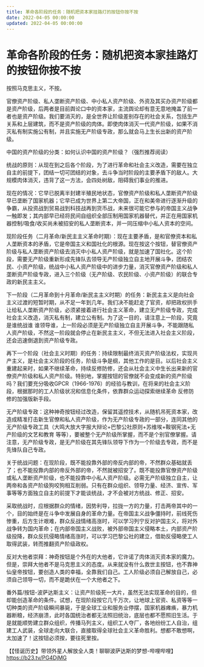 ```yaml
---
title: 革命各阶段的任务：随机把资本家挂路灯的按钮你按不按
date: 2022-04-05 00:00:00
updated: 2022-04-05 00:00:00
---
```


# 革命各阶段的任务：随机把资本家挂路灯的按钮你按不按

按照马克思主义，不按。

官僚资产阶级、私人垄断资产阶级、中小私人资产阶级、外资及其买办资产阶级都是资产阶级，后两者是目前舆论口中的资本家，主流舆论却有意无意地掩盖了前一者也是资产阶级。我们要消灭的，是全世界让阶级差别存在的社会关系，包括生产关系和上层建筑，而不是资产阶级的肉体。即使肉体消灭一代资产阶级，如果不消灭私有制实施公有制，并且实施无产阶级专政，那么就会马上生长出新的资产阶级。

中国的资产阶级的分类：如何认识中国的资产阶级？（强烈推荐阅读）

统战的原则：从现在到之后各个阶段，为了进行革命和社会主义改造，需要在独立自主的前提下，团结一切可团结的对象，去斗争当时阶段的主要矛盾下的敌人。大规模肉体消灭，违背了这一方法，会四处树敌，阻碍我们事业的推进。

现在的情况：它早已脱离半封建半殖民地状态，官僚资产阶级和私人垄断资产阶级早已垄断了国家机器；它早已成为世界上第二大帝国，正在和美帝进行逐渐升级的争霸，从投资战到贸易战到科技战再到货币战，未来很可能它参与的帝国主义战争一触即发；其内部早已经将民间自组织全部压制用国家机器替代，并正在用国家机器控制/吸食/收买尚未被招安的私人垄断资本，并一同压缩中小私人资本的空间。

现阶段任务（二月革命/新民主主义革命时期）：现在主要矛盾，是和官僚资本和私人垄断资本的矛盾，它是帝国主义和国社化的根源。现在按这个按钮，替官僚资产阶级与私人垄断资产阶级去消灭中小私人资产阶级，就是加速了国社化。这个阶段，需要无产阶级重新形成先锋队去领导无产阶级独立自主地开展斗争，团结农民、小资产阶级，统战中小私人资产阶级中的进步力量，消灭官僚资产阶级和私人垄断资产阶级专政，进入三个阶级（无产阶级、农民阶级、小资产阶级）的联合专政的新民主主义。

下一阶段（二月革命到十月革命/新民主主义时期）的任务：新民主主义是向社会主义过渡的短暂时期，从不足一年到几年。我们决不能赶走了官资，却把政权拱手让给私人垄断资产阶级，必须紧接着进行社会主义革命，建立无产阶级专政，完成社会主义改造，消灭私有制，建立公有制。为了这一目的，请注意上一阶段，究竟是谁统战谁 谁领导谁，上一阶段必须是无产阶级独立自主开展斗争，不能跟随私人资产阶级，不然这一阶段就会停止在新民主主义，不但无法进入社会主义阶段，还会迅速倒退到资产阶级专政。

再下一个阶段（社会主义时期）的任务：持续限制最终消灭资产阶级法权，实现共产主义，是社会主义阶段的任务，阶级斗争是纲，其他工作的是目。以后社会主义重建起来时，如果不继续革命，持续反修防修，还会从社会主义中生长出来新的官僚资产阶级和私人资产阶级。特别地，掌握按钮的官僚就不会变成新的资产阶级吗？我们要充分吸收GPCR（1966-1976）的经验与教训，在将来的社会主义阶段，根据那时的工人阶级状况和信息化条件，依靠群众运动探索继续革命 反修防修的加强版新手段。

无产阶级专政：这种神奇按钮经过改造，保留其遥控技术，从随机吊死资本家，改造成精准打击新生官僚和私人资产阶级，作为无产阶级专政的一部分，连同其他的无产阶级专政工具（大鸣大放大字报大辩论+巴黎公社原则+苏维埃+鞍钢宪法+无产阶级的文艺和教育 等等），要被整个无产阶级所掌握，而不是个别官僚掌握。请注意，无产阶级专政，是无产阶级在其先锋队领导下作为一个阶级去专政，而不是先锋队自己专政。

关于统战问题：在现阶段，既不能投靠外部的帝反内部的帝，不然群众基础就丢了；也不能投靠内部的帝反外部的帝，不然就被招安了。既不能投靠官僚资产阶级或私人垄断资产阶级，也不能投靠中小私人资产阶级。必需无产阶级独立自主，让两帝和各资产阶级狗咬狗相互削弱。只有在群众组织、领导力量、经济、宣传、军事等等方面独立自主的前提下才能谈统战，才不会被对方统战、修正、招安。

采取统战时，应根据群众的情绪，因势利导，拉拢一方的力量，打击两帝其中的一个，目的始终是在斗争中发展自身的革命力量。在帝国主义战争僵持时，前线死伤惨重，后方生计艰难，群众反战情绪高涨时，可以学习列宁反对护国主义，将对外战争转为国内革命；在内部帝国主义战败，被外部帝国主义侵略本土，内部资产阶级投降，群众反抗侵略情绪高涨时，可以学习巴黎公社的建立，借助反侵略使工人取得武装，转而推翻资产阶级政权。

反对大他者崇拜：神奇按钮是个外在的大他者，它许诺了肉体消灭资本家的魔力。但是，崇拜大他者不是马克思主义的态度。从来就没有什么救世主按钮，也不靠神仙皇帝按钮，要创造人类的幸福，全靠我们自己。工人阶级必须自己解放自己，必须自己领导一切，而不是跪伏在一个大他者之下。

番外篇/按钮-波萨达斯主义：让资产阶级死一大片，虽然无法实现革命的目的，但却能创造革命的条件。试想，在现阶段按它几千万次，让地球上官资、私资等等一切种类的资产阶级瞬间暴毙，于是全球工业和服务业停摆，国家机器瘫痪，暴力机器断粮，经济崩溃，此时各国统治者都无法照旧统治，底层也都不愿照旧生活。于是就能顺势建立群众组织，传播马列主义，组织工人夺厂，各地纷纷工人自治，组建工人武装，全球走向大联合，直接取得全球社会主义革命胜利。想都不敢想啊，太加速了！这按钮必须按，要往死里按。

【【怪诞历史】带领外星人解放全人类！聊聊波萨达斯的梦想-哔哩哔哩】 https://b23.tv/PG4DjMG

